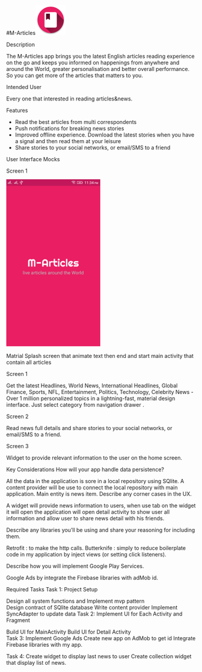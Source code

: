 #M-Articles<img src="https://github.com/MostafaAnter/CapstoneProject/blob/master/app/src/main/res/mipmap-xxhdpi/ic_launcher.png" width="80"> 

Description 

The M-Articles app brings you the latest English articles reading experience on the go and keeps you informed on happenings from anywhere and around the World, greater personalisation and better overall performance. So you can get more of the articles that matters to you.

Intended User

Every one that interested in reading articles&news.

Features
- Read the best articles from multi correspondents
- Push notifications for breaking news stories
- Improved offline experience. Download the latest stories when you have a signal and then read them at your leisure 
- Share stories to your social networks, or email/SMS to a friend


User Interface Mocks

Screen 1

<img style="position: center;" src="https://github.com/MostafaAnter/CapstoneProject/blob/master/art/device-2016-12-29-233533.png" width="250">

Matrial Splash screen that animate text then end and start main activity that contain all articles

Screen 1
 

Get the latest Headlines, World News, International Headlines, Global Finance, Sports, NFL, Entertainment, Politics, Technology, Celebrity News - Over 1 million personalized topics in a lightning-fast, material design interface. Just select category from navigation drawer . 

Screen 2

Read news full details and share stories to your social networks, or email/SMS to a friend.


Screen 3

Widget to provide relevant information to the user on the home screen.

Key Considerations
How will your app handle data persistence? 

All the data in the application is sore in a local repository using SQlite. A content provider will be use to connect the local repository with main application. Main entity is news item.
Describe any corner cases in the UX.

A widget will provide news information to users, when use tab on the widget it will open the application will open detail activity to show user all information and allow user to share news detail with his friends.

Describe any libraries you’ll be using and share your reasoning for including them.

Retrofit :  to make the http calls.
Butterknife : simply to reduce boilerplate code in my application by inject views (or setting click listeners).

Describe how you will implement Google Play Services.

Google Ads by integrate the Firebase libraries with adMob id.

Required Tasks
Task 1: Project Setup

Design  all system functions and Implement mvp pattern  
Design contract of SQlite database
Write content provider
Implement SyncAdapter to update data
Task 2: Implement UI for Each Activity and Fragment

Build UI for MainActivity
Build UI for Detail Activity  
Task 3: Implement Google Ads
Create new app on AdMob to get id 
Integrate Firebase libraries with my app.

Task 4: Create widget to display last news to user
Create collection widget that display list of news.


